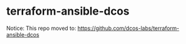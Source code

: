 # terraform-ansible-dcos

Notice: This repo moved to: https://github.com/dcos-labs/terraform-ansible-dcos
